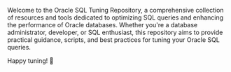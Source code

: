 Welcome to the Oracle SQL Tuning Repository, a comprehensive collection of resources and tools dedicated to optimizing SQL queries and enhancing the performance of Oracle databases. Whether you're a database administrator, developer, or SQL enthusiast, this repository aims to provide practical guidance, scripts, and best practices for tuning your Oracle SQL queries.

Happy tuning! 🚀
